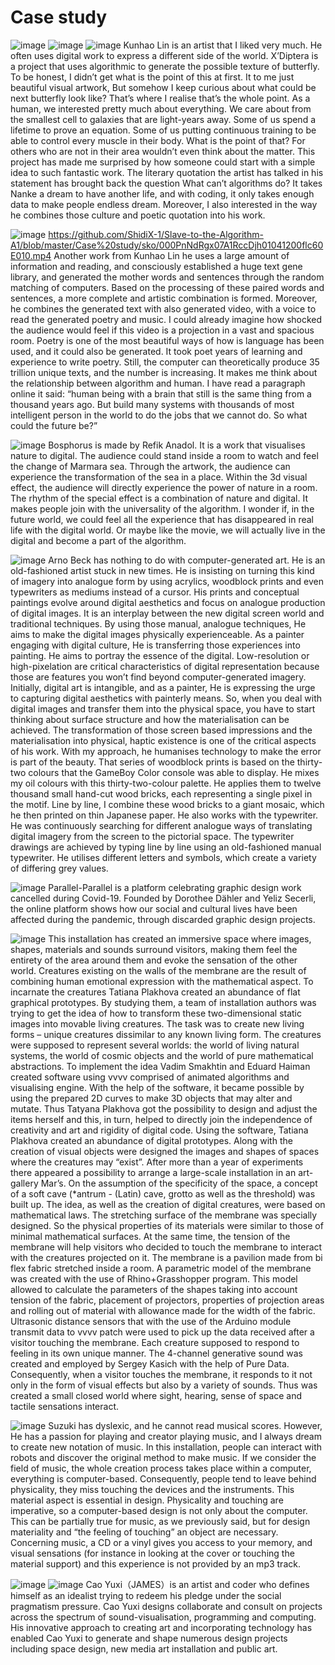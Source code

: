 # Case study

![image](https://github.com/ShidiX-1/Slave-to-the-Algorithm-A1/blob/master/Case%20study/sko/case%20study.jpg)
![image](https://github.com/ShidiX-1/Slave-to-the-Algorithm-A1/blob/master/Case%20study/sko/case%20study2.jpg)
![image](https://github.com/ShidiX-1/Slave-to-the-Algorithm-A1/blob/master/Case%20study/sko/007WjmUely1gjqd5vxxgzg30k00k0q6e.gif)
Kunhao Lin is an artist that I liked very much. He often uses digital work to express a different side of the world. X’Diptera is a project that uses algorithmic to generate the possible texture of butterfly. To be honest, I didn’t get what is the point of this at first. It to me just beautiful visual artwork, But somehow I keep curious about what could be next butterfly look like? That’s where I realise that’s the whole point. As a human, we interested pretty much about everything. We care about from the smallest cell to galaxies that are light-years away. Some of us spend a lifetime to prove an equation. Some of us putting continuous training to be able to control every muscle in their body. What is the point of that? For others who are not in their area wouldn’t even think about the matter. 
This project has made me surprised by how someone could start with a simple idea to such fantastic work. The literary quotation the artist has talked in his statement has brought back the question What can’t algorithms do? It takes Nanke a dream to have another life, and with coding, it only takes enough data to make people endless dream. Moreover, I also interested in the way he combines those culture and poetic quotation into his work.

![image](https://github.com/ShidiX-1/Slave-to-the-Algorithm-A1/blob/master/Case%20study/sko/case%20study3.jpg)
https://github.com/ShidiX-1/Slave-to-the-Algorithm-A1/blob/master/Case%20study/sko/000PnNdRgx07A1RccDjh01041200flc60E010.mp4
Another work from Kunhao Lin he uses a large amount of information and reading, and consciously established a huge text gene library, and generated the mother words and sentences through the random matching of computers. Based on the processing of these paired words and sentences, a more complete and artistic combination is formed. Moreover, he combines the generated text with also generated video, with a voice to read the generated poetry and music. I could already imagine how shocked the audience would feel if this video is a projection in a vast and spacious room.
Poetry is one of the most beautiful ways of how is language has been used, and it could also be generated. It took poet years of learning and experience to write poetry. Still, the computer can theoretically produce 35 trillion unique texts, and the number is increasing. It makes me think about the relationship between algorithm and human. I have read a paragraph online it said: “human being with a brain that still is the same thing from a thousand years ago. But build many systems with thousands of most intelligent person in the world to do the jobs that we cannot do. So what could the future be?” 

![image](https://github.com/ShidiX-1/Slave-to-the-Algorithm-A1/blob/master/Case%20study/sko/case%20study4.jpg)
Bosphorus is made by Refik Anadol. It is a  work that visualises nature to digital. The audience could stand inside a room to watch and feel the change of Marmara sea. Through the artwork, the audience can experience the transformation of the sea in a place. Within the 3d visual effect, the audience will directly experience the power of nature in a room. The rhythm of the special effect is a combination of nature and digital. It makes people join with the universality of the algorithm. I wonder if, in the future world, we could feel all the experience that has disappeared in real life with the digital world. Or maybe like the movie, we will actually live in the digital and become a part of the algorithm.

![image](https://github.com/ShidiX-1/Slave-to-the-Algorithm-A1/blob/master/Case%20study/sko/case%20study5.jpg)
Arno Beck has nothing to do with computer-generated art. He is an old-fashioned artist stuck in new times. He is insisting on turning this kind of imagery into analogue form by using acrylics, woodblock prints and even typewriters as mediums instead of a cursor.
 His prints and conceptual paintings evolve around digital aesthetics and focus on analogue production of digital images. It is an interplay between the new digital screen world and traditional techniques. By using those manual, analogue techniques, He aims to make the digital images physically experienceable.
As a painter engaging with digital culture, He is transferring those experiences into painting. He aims to portray the essence of the digital. Low-resolution or high-pixelation are critical characteristics of digital representation because those are features you won’t find beyond computer-generated imagery.
Initially, digital art is intangible, and as a painter, He is expressing the urge to capturing digital aesthetics with painterly means. So, when you deal with digital images and transfer them into the physical space, you have to start thinking about surface structure and how the materialisation can be achieved. The transformation of those screen based impressions and the materialisation into physical, haptic existence is one of the critical aspects of his work. With my approach, he humanises technology to make the error is part of the beauty.
That series of woodblock prints is based on the thirty-two colours that the GameBoy Color console was able to display. He mixes my oil colours with this thirty-two-colour palette. He applies them to twelve thousand small hand-cut wood bricks, each representing a single pixel in the motif. Line by line, I combine these wood bricks to a giant mosaic, which he then printed on thin Japanese paper. He also works with the typewriter. He was continuously searching for different analogue ways of translating digital imagery from the screen to the pictorial space. The typewriter drawings are achieved by typing line by line using an old-fashioned manual typewriter. He utilises different letters and symbols, which create a variety of differing grey values.

![image](https://github.com/ShidiX-1/Slave-to-the-Algorithm-A1/blob/master/Case%20study/sko/case%20study6.jpg)
Parallel-Parallel is a platform celebrating graphic design work cancelled during Covid-19.
Founded by Dorothee Dähler and Yeliz Secerli, the online platform shows how our social and cultural lives have been affected during the pandemic, through discarded graphic design projects.

![image](https://github.com/ShidiX-1/Slave-to-the-Algorithm-A1/blob/master/Case%20study/sko/case%20study7.jpg)
This installation has created an immersive space where images, shapes, materials and sounds surround visitors, making them feel the entirety of the area around them and evoke the sensation of the other world.
Creatures existing on the walls of the membrane are the result of combining human emotional expression with the mathematical aspect.
To incarnate the creatures Tatiana Plakhova created an abundance of flat graphical prototypes. By studying them, a team of installation authors was trying to get the idea of how to transform these two-dimensional static images into movable living creatures. The task was to create new living forms – unique creatures dissimilar to any known living form. The creatures were supposed to represent several worlds: the world of living natural systems, the world of cosmic objects and the world of pure mathematical abstractions.
To implement the idea Vadim Smakhtin and Eduard Haiman created software using vvvv comprised of animated algorithms and visualising engine. With the help of the software, it became possible by using the prepared 2D curves to make 3D objects that may alter and mutate. Thus Tatyana Plakhova got the possibility to design and adjust the items herself and this, in turn, helped to directly join the independence of creativity and art and rigidity of digital code. Using the software, Tatiana Plakhova created an abundance of digital prototypes.
Along with the creation of visual objects were designed the images and shapes of spaces where the creatures may “exist”. After more than a year of experiments there appeared a possibility to arrange a large-scale installation in an art-gallery Mar’s. On the assumption of the specificity of the space, a concept of a soft cave (*antrum - (Latin) cave, grotto as well as the threshold) was built up. The idea, as well as the creation of digital creatures, were based on mathematical laws.
The stretching surface of the membrane was specially designed. So the physical properties of its materials were similar to those of minimal mathematical surfaces. At the same time, the tension of the membrane will help visitors who decided to touch the membrane to interact with the creatures projected on it. The membrane is a pavilion made from bi flex fabric stretched inside a room.
A parametric model of the membrane was created with the use of Rhino+Grasshopper program. This model allowed to calculate the parameters of the shapes taking into account tension of the fabric, placement of projectors, properties of projection areas and rolling out of material with allowance made for the width of the fabric.
Ultrasonic distance sensors that with the use of the Arduino module transmit data to vvvv patch were used to pick up the data received after a visitor touching the membrane. Each creature supposed to respond to feeling in its own unique manner.
The 4-channel generative sound was created and employed by Sergey Kasich with the help of Pure Data. Consequently, when a visitor touches the membrane, it responds to it not only in the form of visual effects but also by a variety of sounds.
Thus was created a small closed world where sight, hearing, sense of space and tactile sensations interact.

![image](https://github.com/ShidiX-1/Slave-to-the-Algorithm-A1/blob/master/Case%20study/sko/case%20study8.jpg)
Suzuki has dyslexic, and he cannot read musical scores. However, He has a passion for playing and creator playing music, and I always dream to create new notation of music. In this installation, people can interact with robots and discover the original method to make music.
If we consider the field of music, the whole creation process takes place within a computer, everything is computer-based. Consequently, people tend to leave behind physicality, they miss touching the devices and the instruments.
This material aspect is essential in design. Physicality and touching are imperative, so a computer-based design is not only about the computer. This can be partially true for music, as we previously said, but for design materiality and “the feeling of touching” an object are necessary. Concerning music, a CD or a vinyl gives you access to your memory, and visual sensations (for instance in looking at the cover or touching the material support) and this experience is not provided by an mp3 track.

![image](https://github.com/ShidiX-1/Slave-to-the-Algorithm-A1/blob/master/Case%20study/sko/case%20study9.jpg)
![image](https://github.com/ShidiX-1/Slave-to-the-Algorithm-A1/blob/master/Case%20study/sko/case%20study10.jpg)
Cao Yuxi（JAMES）is an artist and coder who defines himself as an idealist trying to redeem his pledge under the social pragmatism pressure.
Cao Yuxi designs collaborate and consult on projects across the spectrum of sound-visualisation, programming and computing. His innovative approach to creating art and incorporating technology has enabled Cao Yuxi to generate and shape numerous design projects including space design, new media art installation and public art.
